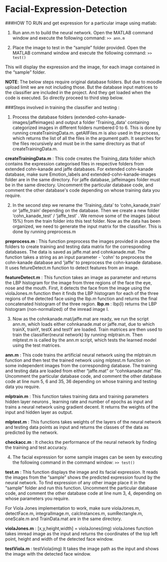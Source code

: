 # Facial-Expression-Detection
###HOW TO RUN and get expression for a particular image using matlab:

1. Run ann.m to build the neural network. Open the MATLAB command window and execute the following command: ```>> ann.m```

2. Place the image to test in the “sample” folder provided. Open the MATLAB command window and execute the following command: ```>> test()```

This will display the expression and the image, for each image contained in the “sample” folder.

**NOTE**: The below steps require original database folders. But due to moodle upload limit we are not including those. But the database input matrices to the classifier are included in the project.
And they get loaded when the code is executed.
So directly proceed to third step below.

###Steps involved in training the classifier and testing :

1.	Process the database folders (extended-cohn-kanade-images/jaffeimages) and output a folder 'Training_data' containing categorized images in different folders numbered 0 to 6. This is done by running createTrainingData.m. getAllFiles.m is also used in the process, which returns the list of all the files in the argument path. It searches for the files recursively and must be in the same directory as that of createTrainingData.m.

   **createTrainingData.m** : This code creates the Training_data folder which contains the expression categorised files in respective folders from extended cohn-kanade and jaffe databases. For extended cohn-kanade database, make sure Emotion_labels and extended-cohn-kanade-images folder are in the same directory. For jaffe database, jaffeimages folder must be in the same directory. Uncomment the particular database code, and comment the other database's code depending on whose training data you require.

2.	In the second step we rename the ‘Training_data’ to ‘cohn_kanade_train’ or ‘jaffe_train’ depending on the database. Then we create a new folder ‘cohn_kanade_test’ / ‘jaffe_test’ . We remove some of the images (about 15%) from the train folder into this test folder. Now as the data has been organized, we need to generate the input matrix for the classifier. This is done by running preprocess.m

   **preprocess.m** : This function preprocess the images provided in above the folders to create training and testing data matrix for the corresponding databases. The data is saved as jaffe.mat and cohnkanade.mat. The function takes a string as an input parameter - 'cohn' to preprocess the cohn-kanade database and 'jaffe' to preprocess the cohn-kanade database. It uses fetureDetect.m function to detect features from an image.

   **featureDetect.m** : This function takes an image as parameter and returns the LBP histogram for the image from three regions of the face the eye, nose and the mouth. First, it detects the face from the image using the violaJones.m function then it finds the LBP histogram for each of the three regions of the detected face using the lbp.m function and returns the final concatenated histogram of the three region.
   **lbp.m** : lbp(I) returns the LBP histogram (non-normalized) of the imread image I.

3.	Now as the cohnkanade.mat/jaffe.mat are ready, we run the script ann.m, which loads either cohnkanade.mat or jaffe.mat, due to which trainX, trainY, testX and testY are loaded. Train matrices are then used to train the classifier(neural network) by running mlptrain.m. Then mlptest.m is called by the ann.m script, which tests the learned model using the test matrices. 

   **ann.m** : This code trains the artificial neural network using the mlptrain.m  function and then test the trained network using mlptest.m function on some independent images from the corresponding database. The training and testing data are loaded from either “jaffe.mat” or “cohnkanade.mat” file. Uncomment the particular database code, and comment the other database code at line num 5, 6 and 35, 36 depending on whose training and testing data you require.

   **mlptrain.m** : This function takes training data and training parameters hidden layer neurons , learning rate and number of epochs as input and trains a neural network using gradient decent. It returns the weights of the input and hidden layer as output.

   **mlptest.m** : This functions takes weights of the layers of the neural network and testing data points as input and returns the classes of the data as predicted by the network.

   **checkacc.m** : It checks the performance of the neural network by finding the training and test accuracy.

4.	The facial expression for some sample images can be seen by executing the following command in the command window:
```>> test()```

   **test.m** : This function displays the image and its facial expression. It reads the images from the “sample” shows the predicted expression found by the neural network. To find expression of  any other image place it in the “sample” folder and run this function. Uncomment the particular database code, and comment the other database code at line num 3, 4, depending on whose parameters you require.

For Viola Jones implementation to work, make sure violaJones.m, detectFace.m, integralImage.m, calcInstances.m, sumRectangle.m, oneScale.m and TrainData.mat are in the same directory.

   **violaJones.m** : [x,y,height,width] = violaJones(img)
violaJones function takes imread image as the input and returns the coordinates of the top left point, height and width of the detected face window.

   **testViola.m** : testViola(img)
It takes the image path as the input and shows the image with the detected face window.
